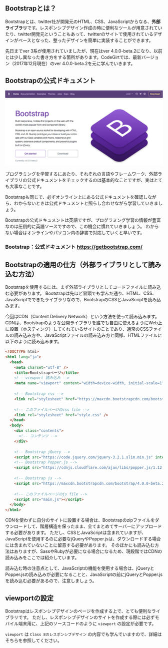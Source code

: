 ## Bootstrapとは？

Bootstrapとは、twitter社が開発元のHTML、CSS、JavaScriptからなる、**外部ライブラリ**です。レスポンシブデザイン作成の時に便利なツールが用意されていたり、twitter開発元ということもあって、twitterのサイトで使用されているデザインがベースとなった、整ったデザインを簡単に実装することができます。

先日までver 3系が使用されていましたが、現在はver 4.0.0-beta.2になり、以前とは少し異なった書き方をする箇所があります。CodeGirtでは、最新バージョン（2017年12月現在）のver 4.0.0-beta.2を元に学んでいきます。

## Bootstrapの公式ドキュメント

![bootstrap-document.png](./images/bootstrap-document.png)

プログラミングを学習するにあたり、それぞれの言語やフレームワーク、外部ライブラリの公式ドキュメントをチェックするのは基本的なことですが、実はとても大事なことです。

Bootstrapも同じで、必ずオンライン上にある公式ドキュメントを確認しながら、わからないときは公式ドキュメントと照らし合わせながら学習していきましょう。

Bootstrapの公式ドキュメントは英語ですが、プログラミング学習の情報が豊富なのは圧倒的に英語ソースですので、この機会に慣れていきましょう。
わからない場合はオンラインやパソコン内の辞書で対応していくと早いです。

### Bootstrap：公式ドキュメント https://getbootstrap.com/

## Bootstrapの適用の仕方（外部ライブラリとして読み込む方法）

Bootstrapを使用するには、まず外部ライブラリとしてコードファイルに読み込む必要があります。
Bootstrapは先ほど冒頭でも学んだ通り、HTML、CSS、JavaScriptでできたライブラリなので、BootstrapのCSSとJavaScriptを読み込みます。

今回はCDN（Content Delivery Network）という方法を使って読み込みます。
CDNは、Bootstrapのような公開ライブラリを誰でも自由に使えるようにWeb上に設置（ホスティング）してくれているサイトのことであり、通常のCSSファイルの読み込み方や、JavaScriptファイルの読み込み方と同様、HTMLファイルに以下のように読み込みます。

```html
<!DOCTYPE html>
<html lang="ja">
  <head>
    <meta charset="utf-8" />
    <title>Bootstrapページ</title>
    <!-- viewport 読み込み -->
    <meta name="viewport" content="width=device-width, initial-scale=1" />

    <!-- Bootstrap css -->
    <link rel="stylesheet" href="https://maxcdn.bootstrapcdn.com/bootstrap/4.0.0-beta.2/css/bootstrap.min.css" integrity="sha384-PsH8R72JQ3SOdhVi3uxftmaW6Vc51MKb0q5P2rRUpPvrszuE4W1povHYgTpBfshb" crossorigin="anonymous">

    <!-- このファイルページのcss file -->
    <link rel="stylesheet" href="style.css" />
  </head>
  <body>
    <div class="contents">
      <!-- コンテンツ -->
    </div>

    <!-- Bootstrap jQuery -->
    <script src="https://code.jquery.com/jquery-3.2.1.slim.min.js" integrity="sha384-KJ3o2DKtIkvYIK3UENzmM7KCkRr/rE9/Qpg6aAZGJwFDMVNA/GpGFF93hXpG5KkN" crossorigin="anonymous"></script>
    <!-- Bootstrap Popper.js -->
    <script src="https://cdnjs.cloudflare.com/ajax/libs/popper.js/1.12.3/umd/popper.min.js" integrity="sha384-vFJXuSJphROIrBnz7yo7oB41mKfc8JzQZiCq4NCceLEaO4IHwicKwpJf9c9IpFgh" crossorigin="anonymous"></script>

    <!-- Bootstrap js -->
    <script src="https://maxcdn.bootstrapcdn.com/bootstrap/4.0.0-beta.2/js/bootstrap.min.js" integrity="sha384-alpBpkh1PFOepccYVYDB4do5UnbKysX5WZXm3XxPqe5iKTfUKjNkCk9SaVuEZflJ" crossorigin="anonymous"></script>

    <!-- このファイルページのjs file -->
    <script src="main.js"></script>
  </body>
</html>
```

CDNを使わずに自分のサイトに設置する場合は、Bootstrapのzipファイルをダウンロードして、階層構造を保ったまま、全てまとめてサーバーにアップロードする必要があります。
ただし、CSSとJavaScriptは含まれていますが、JavaScriptを使用するのに必要なjQueryやPopper.jsは、ダウンロードする場合には含まれていないことに留意する必要があります。
そのほかにも読み込む方法はありますが、SassやRubyが必要になる場合になるため、現段階ではCDNの読み込みをここでは紹介しています。

読み込む時の注意点として、JavaScriptの機能を使用する場合は、jQueryとPopper.jsの読み込みが必要になることと、JavaScriptの前にjQueryとPopper.jsを読み込む必要があるので、注意しましょう。

## viewportの設定

Bootstrapはレスポンシブデザインのページを作成する上で、とても便利なライブラリです。
ただし、レスポンシブデザインのサイトを作成する際には必ずモバイル端末用に、上記のソースコードのように `viewport` の設定が必要です。

 `viewport` は `Class 8のレスポンシブデザイン` の内容でも学んでいますので、詳細はそちらを参照してください。
